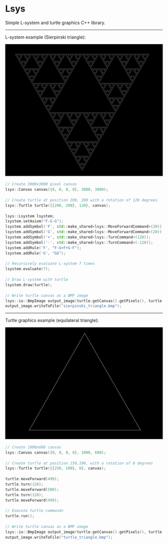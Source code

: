 # Lsys

Simple L-system and turtle graphics C++ library.

---
L-system example (Sierpinski triangle):

![TurtleTriangle](images/sierpinski_triangle.png)
```cpp
// Create 3000x3000 pixel canvas
lsys::Canvas canvas({0, 0, 0, 0}, 3000, 3000);

// Create turtle at position 200, 200 with a rotation of 120 degrees
lsys::Turtle turtle({{200, 200}, 120}, canvas);

lsys::Lsystem lsystem;
lsystem.setAxiom("F-G-G");
lsystem.addSymbol('F', std::make_shared<lsys::MoveForwardCommand>(20));
lsystem.addSymbol('G', std::make_shared<lsys::MoveForwardCommand>(20));
lsystem.addSymbol('+', std::make_shared<lsys::TurnCommand>(120));
lsystem.addSymbol('-', std::make_shared<lsys::TurnCommand>(-120));
lsystem.addRule('F', "F-G+F+G-F");
lsystem.addRule('G', "GG");

// Recursively evaluate L-system 7 times
lsystem.evaluate(7);
    
// Draw L-system with turtle
lsystem.draw(turtle);

// Write turtle canvas as a BMP image
lsys::io::BmpImage output_image(turtle.getCanvas().getPixels(), turtle.getCanvas().getWidth(), turtle.getCanvas().getHeight());
output_image.writeToFile("sierpinski_triangle.bmp");
```
---
Turtle graphics example (equilateral triangle):

![TurtleTriangle](images/turtle_triangle.png)
```cpp
// Create 1000x600 canvas
lsys::Canvas canvas({0, 0, 0, 0}, 1000, 600);

// Create turtle at position 250,100, with a rotation of 0 degrees
lsys::Turtle turtle({{250, 100}, 0}, canvas);

turtle.moveForward(499);
turtle.turn(120);
turtle.moveForward(500);
turtle.turn(120);
turtle.moveForward(499);

// Execute turtle commands
turtle.run();

// Write turtle canvas as a BMP image
lsys::io::BmpImage output_image(turtle.getCanvas().getPixels(), turtle.getCanvas().getWidth(), turtle.getCanvas().getHeight());
output_image.writeToFile("turtle_triangle.bmp");
```
